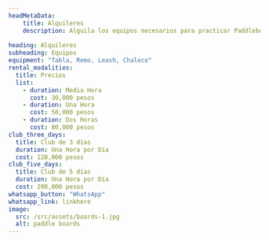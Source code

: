 ```yaml
---
headMetaData: 
    title: Alquileres 
    description: Alguila los equipos necesarios para practicar Paddleboarding
    
heading: Alquileres
subheading: Equipos
equipment: "Tabla, Remo, Leash, Chaleco"
rental_modalities:
  title: Precios
  list:
    - duration: Media Hora
      cost: 30,000 pesos
    - duration: Una Hora
      cost: 50,000 pesos
    - duration: Dos Horas
      cost: 80,000 pesos
club_three_days:
  title: Club de 3 días
  duration: Una Hora por Día
  cost: 120,000 pesos
club_five_days:
  title: Club de 5 días
  duration: Una Hora por Día
  cost: 200,000 pesos
whatsapp_button: "WhatsApp"
whatsapp_link: linkhere
image: 
  src: /src/assets/boards-1.jpg
  alt: paddle boards
---
```

